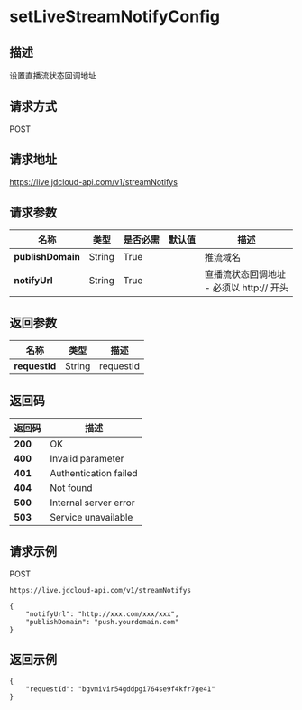 # setLiveStreamNotifyConfig


## 描述
设置直播流状态回调地址

## 请求方式
POST

## 请求地址
https://live.jdcloud-api.com/v1/streamNotifys


## 请求参数
|名称|类型|是否必需|默认值|描述|
|---|---|---|---|---|
|**publishDomain**|String|True| |推流域名|
|**notifyUrl**|String|True| |直播流状态回调地址<br>- 必须以 http:// 开头<br>|


## 返回参数
|名称|类型|描述|
|---|---|---|
|**requestId**|String|requestId|


## 返回码
|返回码|描述|
|---|---|
|**200**|OK|
|**400**|Invalid parameter|
|**401**|Authentication failed|
|**404**|Not found|
|**500**|Internal server error|
|**503**|Service unavailable|

## 请求示例
POST
```
https://live.jdcloud-api.com/v1/streamNotifys
```

```
{
    "notifyUrl": "http://xxx.com/xxx/xxx", 
    "publishDomain": "push.yourdomain.com"
}
```

## 返回示例
```
{
    "requestId": "bgvmivir54gddpgi764se9f4kfr7ge41"
}
```
